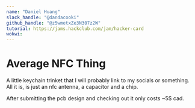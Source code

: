 ```yaml
---
name: "Daniel Huang"
slack_handle: "@dandacooki"
github_handle: "@z5wmetxZe3N307z2W"
tutorial: https://jams.hackclub.com/jam/hacker-card
wokwi:
---
```


# Average NFC Thing

<!-- Describe your board in 2-3 sentences. What are you making? What will it do? -->
A little keychain trinket that I will probably link to my socials or something. All it is, is just an nfc antenna, a capacitor and a chip.
<!-- How much is it going to cost? -->
After submitting the pcb design and checking out it only costs ~5$ cad.
<!-- Tell us a little bit about your design process. What were some challenges? What helped? ***Totally optional*** -->

